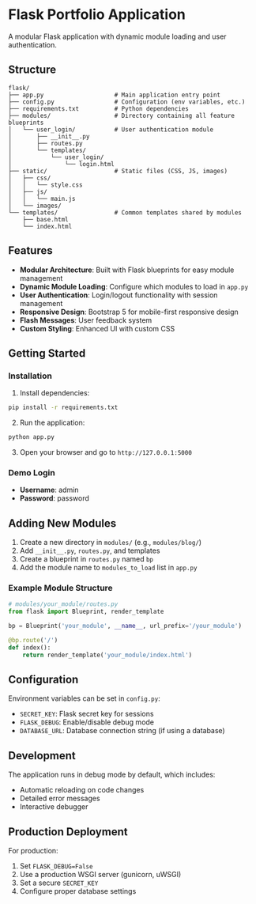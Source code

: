 # Flask Portfolio Application

A modular Flask application with dynamic module loading and user authentication.

## Structure

```
flask/
├── app.py                    # Main application entry point
├── config.py                 # Configuration (env variables, etc.)
├── requirements.txt          # Python dependencies
├── modules/                  # Directory containing all feature blueprints
│   └── user_login/           # User authentication module
│       ├── __init__.py
│       ├── routes.py
│       └── templates/
│           └── user_login/
│               └── login.html
├── static/                   # Static files (CSS, JS, images)
│   ├── css/
│   │   └── style.css
│   ├── js/
│   │   └── main.js
│   └── images/
└── templates/                # Common templates shared by modules
    ├── base.html
    └── index.html
```

## Features

- **Modular Architecture**: Built with Flask blueprints for easy module management
- **Dynamic Module Loading**: Configure which modules to load in `app.py`
- **User Authentication**: Login/logout functionality with session management
- **Responsive Design**: Bootstrap 5 for mobile-first responsive design
- **Flash Messages**: User feedback system
- **Custom Styling**: Enhanced UI with custom CSS

## Getting Started

### Installation

1. Install dependencies:
```bash
pip install -r requirements.txt
```

2. Run the application:
```bash
python app.py
```

3. Open your browser and go to `http://127.0.0.1:5000`

### Demo Login

- **Username**: admin
- **Password**: password

## Adding New Modules

1. Create a new directory in `modules/` (e.g., `modules/blog/`)
2. Add `__init__.py`, `routes.py`, and templates
3. Create a blueprint in `routes.py` named `bp`
4. Add the module name to `modules_to_load` list in `app.py`

### Example Module Structure

```python
# modules/your_module/routes.py
from flask import Blueprint, render_template

bp = Blueprint('your_module', __name__, url_prefix='/your_module')

@bp.route('/')
def index():
    return render_template('your_module/index.html')
```

## Configuration

Environment variables can be set in `config.py`:

- `SECRET_KEY`: Flask secret key for sessions
- `FLASK_DEBUG`: Enable/disable debug mode
- `DATABASE_URL`: Database connection string (if using a database)

## Development

The application runs in debug mode by default, which includes:
- Automatic reloading on code changes
- Detailed error messages
- Interactive debugger

## Production Deployment

For production:
1. Set `FLASK_DEBUG=False`
2. Use a production WSGI server (gunicorn, uWSGI)
3. Set a secure `SECRET_KEY`
4. Configure proper database settings
